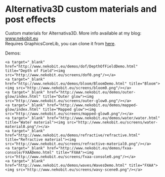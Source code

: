 Alternativa3D custom materials and post effects
===============================================

Custom materials for Alternativa3D. More info available at my blog: www.nekobit.eu
<br />
Requires GraphicsCoreLib, you can clone it from <a href="https://github.com/thibaultimbert/graphicscorelib">here</a>.

Demos:

<div>
		
	<a target="_blank" href="http://www.nekobit.eu/demos/dof/DepthOfFieldDemo.html" title="Depth of Field"><img src="http://www.nekobit.eu/screens/dof0.png"/></a>
	<a target="_blank" href="http://www.nekobit.eu/demos/bloom/BloomDemo.html" title="Bloom"><img src="http://www.nekobit.eu/screens/bloom0.png"/></a>
	<a target="_blank" href="http://www.nekobit.eu/demos/outer-glow/index.html" title="Outer glow"><img src="http://www.nekobit.eu/screens/outer-glow0.png"/></a>
	<a target="_blank" href="http://www.nekobit.eu/demos/mapped-glow/index.html" title="Mapped glow"><img src="http://www.nekobit.eu/screens/mapped-glow0.png"/></a>
	<a target="_blank" href="http://www.nekobit.eu/demos/water/water.html" title="Water material"><img src="http://www.nekobit.eu/screens/water-material0.png"/></a>
	<a target="_blank" href="http://www.nekobit.eu/demos/refractive/refractive.html" title="Refractive material"><img src="http://www.nekobit.eu/screens/refractive-material0.png"/></a>
	<a target="_blank" href="http://www.nekobit.eu/demos/fxaa-console/FXAADemo.html" title="FXAA"><img src="http://www.nekobit.eu/screens/fxaa-console0.png"/></a>
	<a target="_blank" href="http://www.nekobit.eu/demos/waves/WavesDemo.html" title="FXAA"><img src="http://www.nekobit.eu/screens/wavy-scene0.png"/></a>

</div>
